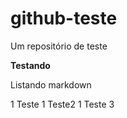 # github-teste
Um repositório de teste
  
  
**Testando**



Listando markdown 

1 Teste
1 Teste2
1 Teste 3

